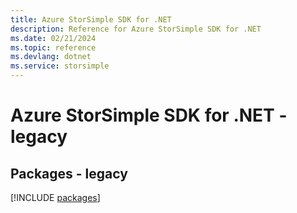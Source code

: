 ```yaml
---
title: Azure StorSimple SDK for .NET
description: Reference for Azure StorSimple SDK for .NET
ms.date: 02/21/2024
ms.topic: reference
ms.devlang: dotnet
ms.service: storsimple
---
```

# Azure StorSimple SDK for .NET - legacy
## Packages - legacy
[!INCLUDE [packages](storsimple-index.md)]